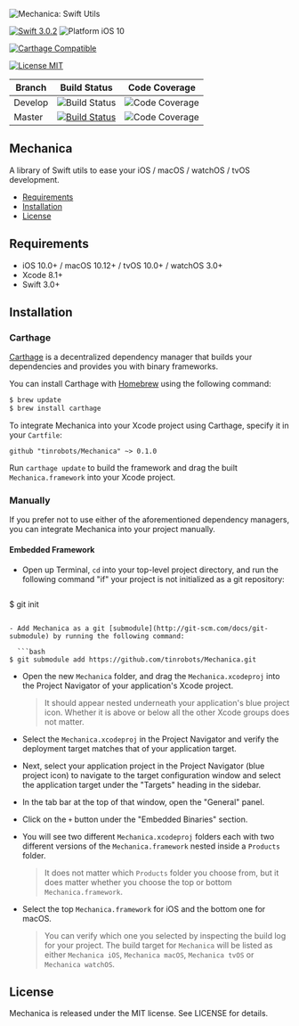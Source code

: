 ![Mechanica: Swift Utils](https://raw.githubusercontent.com/tinrobots/Mechanica/assets/mechanica.png)

[![Swift 3.0.2](https://img.shields.io/badge/Swift-3.0.2-orange.svg?style=flat)](https://developer.apple.com/swift) 
![Platform iOS 10](https://img.shields.io/badge/Platform-iOS%2010%2BS%20|%20macOS%2010.12+%20|%20tvOS%2010+%20|%20watchOS%203+-blue.svg) 

[![Carthage Compatible](https://img.shields.io/badge/Carthage-compatible-4BC51D.svg?style=flat)](https://github.com/Carthage/Carthage)

[![License MIT](https://img.shields.io/badge/License-MIT-lightgrey.svg?style=flat)](https://github.com/alemar11/Console/blob/master/LICENSE)


|Branch|Build Status|Code Coverage|
|----|----|----|
|Develop|![Build Status](https://travis-ci.org/tinrobots/Mechanica.svg?branch=develop)|![Code Coverage](https://img.shields.io/codecov/c/github/tinrobots/Mechanica/develop.svg)|
|Master|[![Build Status](https://travis-ci.org/tinrobots/Mechanica.svg?branch=master)](https://travis-ci.org/tinrobots/Mechanica)| ![Code Coverage](https://img.shields.io/codecov/c/github/tinrobots/Mechanica/master.svg)|

## Mechanica

A library of Swift utils to ease your iOS / macOS / watchOS / tvOS development.

- [Requirements](#requirements)
- [Installation](#installation)
- [License](#license)

## Requirements

- iOS 10.0+ / macOS 10.12+ / tvOS 10.0+ / watchOS 3.0+
- Xcode 8.1+
- Swift 3.0+

## Installation

### Carthage

[Carthage](https://github.com/Carthage/Carthage) is a decentralized dependency manager that builds your dependencies and provides you with binary frameworks.

You can install Carthage with [Homebrew](http://brew.sh/) using the following command:

```bash
$ brew update
$ brew install carthage
```

To integrate Mechanica into your Xcode project using Carthage, specify it in your `Cartfile`:

```ogdl
github "tinrobots/Mechanica" ~> 0.1.0
```

Run `carthage update` to build the framework and drag the built `Mechanica.framework` into your Xcode project.

### Manually

If you prefer not to use either of the aforementioned dependency managers, you can integrate Mechanica into your project manually.

#### Embedded Framework

- Open up Terminal, `cd` into your top-level project directory, and run the following command "if" your project is not initialized as a git repository:

  ```bash
$ git init
```

- Add Mechanica as a git [submodule](http://git-scm.com/docs/git-submodule) by running the following command:

  ```bash
$ git submodule add https://github.com/tinrobots/Mechanica.git
```

- Open the new `Mechanica` folder, and drag the `Mechanica.xcodeproj` into the Project Navigator of your application's Xcode project.

    > It should appear nested underneath your application's blue project icon. Whether it is above or below all the other Xcode groups does not matter.

- Select the `Mechanica.xcodeproj` in the Project Navigator and verify the deployment target matches that of your application target.
- Next, select your application project in the Project Navigator (blue project icon) to navigate to the target configuration window and select the application target under the "Targets" heading in the sidebar.
- In the tab bar at the top of that window, open the "General" panel.
- Click on the `+` button under the "Embedded Binaries" section.
- You will see two different `Mechanica.xcodeproj` folders each with two different versions of the `Mechanica.framework` nested inside a `Products` folder.

    > It does not matter which `Products` folder you choose from, but it does matter whether you choose the top or bottom `Mechanica.framework`.

- Select the top `Mechanica.framework` for iOS and the bottom one for macOS.

    > You can verify which one you selected by inspecting the build log for your project. The build target for `Mechanica` will be listed as either `Mechanica iOS`, `Mechanica macOS`, `Mechanica tvOS` or `Mechanica watchOS`.


## License

Mechanica is released under the MIT license. See LICENSE for details.